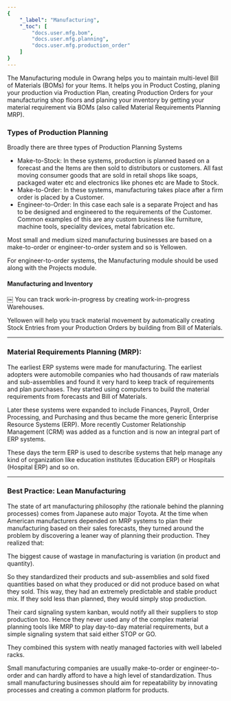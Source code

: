 ```yaml
---
{
	"_label": "Manufacturing",
	"_toc": [
		"docs.user.mfg.bom",
		"docs.user.mfg.planning",
		"docs.user.mfg.production_order"
	]
}
---
```

The Manufacturing module in Owrang helps you to maintain multi-level Bill of Materials (BOMs) for your Items. It helps you in Product Costing, planing your production via Production Plan, creating Production Orders for your manufacturing shop floors and planing your inventory by getting your material requirement via BOMs (also called Material Requirements Planning MRP).

### Types of Production Planning

Broadly there are three types of Production Planning Systems

- Make-to-Stock: In these systems, production is planned based on a forecast and the Items are then sold to distributors or customers. All fast moving consumer goods that are sold in retail shops like soaps, packaged water etc and electronics like phones etc are Made to Stock.
- Make-to-Order: In these systems, manufacturing takes place after a firm order is placed by a Customer.
- Engineer-to-Order:  In this case each sale is a separate Project and has to be designed and engineered to the requirements of the Customer. Common examples of this are any custom business like furniture, machine tools, speciality devices, metal fabrication etc.

Most small and medium sized manufacturing businesses are based on a make-to-order or engineer-to-order system and so is Yellowen.

For engineer-to-order systems, the Manufacturing module should be used along with the Projects module.

#### Manufacturing and Inventory
￼
You can track work-in-progress by creating work-in-progress Warehouses.

Yellowen will help you track material movement by automatically creating Stock Entries from your Production Orders by building from Bill of Materials.


---

### Material Requirements Planning (MRP):

The earliest ERP systems were made for manufacturing. The earliest adopters were automobile companies who had thousands of raw materials and sub-assemblies and found it very hard to keep track of requirements and plan purchases. They started using computers to build the material requirements from forecasts and Bill of Materials.

Later these systems were expanded to include Finances, Payroll, Order Processing, and Purchasing and thus became the more generic Enterprise Resource Systems (ERP). More recently Customer Relationship Management (CRM) was added as a function and is now an integral part of ERP systems.

These days the term ERP is used to describe systems that help manage any kind of organization like education institutes (Education ERP) or Hospitals (Hospital ERP) and so on.

---

### Best Practice: Lean Manufacturing

The state of art manufacturing philosophy (the rationale behind the planning processes) comes from Japanese auto major Toyota. At the time when American manufacturers depended on MRP systems to plan their manufacturing based on their sales forecasts, they turned around the problem by discovering a leaner way of planning their production. They realized that:

The biggest cause of wastage in manufacturing is variation (in product and quantity).

So they standardized their products and sub-assemblies and sold fixed quantities based on what they produced or did not produce based on what they sold. This way, they had an extremely predictable and stable product mix. If they sold less than planned, they would simply stop production.

Their card signaling system kanban, would notify all their suppliers to stop production too. Hence they never used any of the complex material planning tools like MRP to play day-to-day material requirements, but a simple signaling system that said either STOP or GO.

They combined this system with neatly managed factories with well labeled racks.

Small manufacturing companies are usually make-to-order or engineer-to-order and can hardly afford to have a high level of standardization. Thus small manufacturing businesses should aim for repeatability by innovating processes and creating a common platform for products.